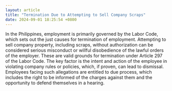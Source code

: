 ```yaml
---
layout: article
title: "Termination Due to Attempting to Sell Company Scraps"
date: 2024-09-01 18:25:54 +0800
---
```


<p>In the Philippines, employment is primarily governed by the Labor Code, which sets out the just causes for termination of employment. Attempting to sell company property, including scraps, without authorization can be considered serious misconduct or willful disobedience of the lawful orders of the employer. These are valid grounds for termination under Article 297 of the Labor Code. The key factor is the intent and action of the employee in violating company rules or policies, which, if proven, can lead to dismissal. Employees facing such allegations are entitled to due process, which includes the right to be informed of the charges against them and the opportunity to defend themselves in a hearing.</p>